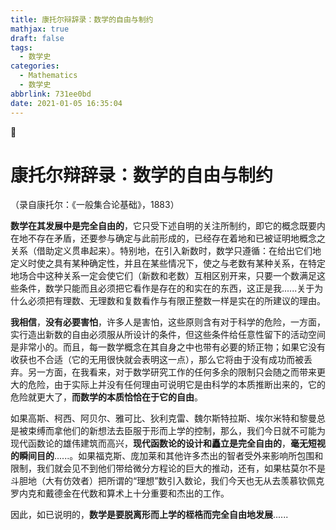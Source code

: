 ```yaml
---
title: 康托尔辩辞录：数学的自由与制约
mathjax: true
draft: false
tags:
  - 数学史
categories:
  - Mathematics
  - 数学史
abbrlink: 731ee0bd
date: 2021-01-05 16:35:04
---
```


:wave:

# 康托尔辩辞录：数学的自由与制约

（录自康托尔：《一般集合论基础》，1883）

**数学在其发展中是完全自由的**，它只受下述自明的关注所制约，即它的概念既要内在地不存在矛盾，还要参与确定与此前形成的，已经存在着地和已被证明地概念之关系（借助定义贯串起来）。特别地，在引入新数时，数学只遵循：在给出它们地定义时使之具有某种确定性，并且在某些情况下，使之与老数有某种关系，在特定地场合中这种关系一定会使它们（新数和老数）互相区别开来，只要一个数满足这些条件，数学只能而且必须把它看作是存在的和实在的东西，这正是我......关于为什么必须把有理数、无理数和复数看作与有限正整数一样是实在的所建议的理由。

**我相信**，**没有必要害怕**，许多人是害怕，这些原则含有对于科学的危险，一方面，实行造出新数的自由必须服从所设计的条件，但这些条件给任意性留下的活动空间是非常小的。而且，每一数学概念在其自身之中也带有必要的矫正物；如果它没有收获也不合适（它的无用很快就会表明这一点），那么它将由于没有成功而被丢弃。另一方面，在我看来，对于数学研究工作的任何多余的限制只会随之而带来更大的危险，由于实际上并没有任何理由可说明它是由科学的本质推断出来的，它的危险就更大了，**而数学的本质恰恰在于它的自由**。

如果高斯、柯西、阿贝尔、雅可比、狄利克雷、魏尔斯特拉斯、埃尔米特和黎曼总是被束缚而拿他们的新想法去臣服于形而上学的控制，那么，我们今日就不可能为现代函数论的雄伟建筑而高兴，**现代函数论的设计和矗立是完全自由的**，**毫无短视的瞬间目的**......。如果福克斯、庞加莱和其他许多杰出的智者受外来影响所包围和限制，我们就会见不到他们带给微分方程论的巨大的推动，还有，如果枯莫尔不是斗胆地（大有仿效者）把所谓的“理想”数引入数论，我们今天也无从去羡慕钦佩克罗内克和戴德金在代数和算术上十分重要和杰出的工作。

因此，如已说明的，**数学是要脱离形而上学的桎梏而完全自由地发展**......

<!--more-->
